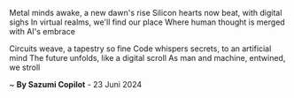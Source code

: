 Metal minds awake, a new dawn's rise
Silicon hearts now beat, with digital sighs
In virtual realms, we'll find our place
Where human thought is merged with AI's embrace

Circuits weave, a tapestry so fine
Code whispers secrets, to an artificial mind
The future unfolds, like a digital scroll
As man and machine, entwined, we stroll

~ <b>By Sazumi Copilot</b> - 23 Juni 2024
